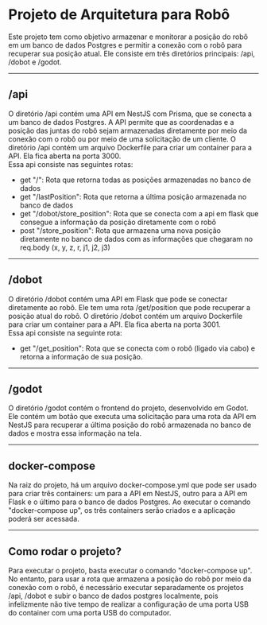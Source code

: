 <h1>Projeto de Arquitetura para Robô</h1>
Este projeto tem como objetivo armazenar e monitorar a posição do robô em um banco de dados Postgres e permitir a conexão com o robô para recuperar sua posição atual. Ele consiste em três diretórios principais: /api, /dobot e /godot.
<hr/>
<h2>/api</h2>
O diretório /api contém uma API em NestJS com Prisma, que se conecta a um banco de dados Postgres. A API permite que as coordenadas e a posição das juntas do robô sejam armazenadas diretamente por meio da conexão com o robô ou por meio de uma solicitação de um cliente. O diretório /api contém um arquivo Dockerfile para criar um container para a API. Ela fica aberta na porta 3000.

<br/>
Essa api consiste nas seguintes rotas:
<ul>
    <li>get "/": Rota que retorna todas as posições armazenadas no banco de dados </li>
    <li>get "/lastPosition": Rota que retorna a última posição armazenada no banco de dados</li>
    <li>get "/dobot/store_position": Rota que se conecta com a api em flask que consegue a informação da posição diretamente com o robô</li>
    <li>post "/store_position": Rota que armazena uma nova posição diretamente no banco de dados com as informações que chegaram no req.body (x, y, z, r, j1, j2, j3)</li>
</ul>
<hr/>

<h2>/dobot</h2>
O diretório /dobot contém uma API em Flask que pode se conectar diretamente ao robô. Ele tem uma rota /get/position que pode recuperar a posição atual do robô. O diretório /dobot contém um arquivo Dockerfile para criar um container para a API. Ela fica aberta na porta 3001.

<br/>
Essa api consiste na seguinte rota:
<ul>
    <li>get "/get_position": Rota que se conecta com o robô (ligado via cabo) e retorna a informação de sua posição.</li>
</ul>
<hr/>


<h2>/godot</h2>
O diretório /godot contém o frontend do projeto, desenvolvido em Godot. Ele contém um botão que executa uma solicitação para uma rota da API em NestJS para recuperar a última posição do robô armazenada no banco de dados e mostra essa informação na tela.
<hr/>

<h2>docker-compose</h2>
Na raiz do projeto, há um arquivo docker-compose.yml que pode ser usado para criar três containers: um para a API em NestJS, outro para a API em Flask e o último para o banco de dados Postgres. Ao executar o comando "docker-compose up", os três containers serão criados e a aplicação poderá ser acessada.
<hr />

<h2>Como rodar o projeto?</h2>
Para executar o projeto, basta executar o comando "docker-compose up". No entanto, para usar a rota que armazena a posição do robô por meio da conexão com o robô, é necessário executar separadamente os projetos /api, /dobot e subir o banco de dados postgres localmente, pois infelizmente não tive tempo de  realizar a configuração de uma porta USB do container com uma porta USB do computador.
